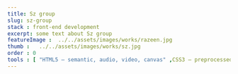 ```yaml
---
title: Sz group
slug: sz-group
stack : front-end development
excerpt: some text about Sz group
featureImage :  ../../assets/images/works/razeen.jpg
thumb :   ../../assets/images/works/sz.jpg
order : 0
tools : [ "HTML5 – semantic, audio, video, canvas" ,CSS3 – preprocessed with SASS , Responsive Website Design ]
---
```

